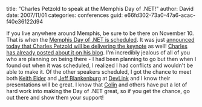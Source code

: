 
title: "Charles Petzold to speak at the Memphis Day of .NET!"
author: David
date: 2007/11/01
categories: conferences
guid: e66fd302-73a0-47a6-acac-f40e36122d94

If you live anywhere around Memphis, be sure to be there on November 10. That is when the [Memphis Day of .NET is scheduled](http://dayofdotnet.mnug.net/). It was just [announced today that Charles Petzold will be delivering the keynote](http://dayofdotnet.mnug.net/post/Keynote-Speaker-Announced-Charles-Petzold.aspx) as well! [Charles has already posted about it on his blog](http://www.charlespetzold.com/blog/2007/10/311018.html). I'm incredibly jealous of all of you who are planning on being there - I had been planning to go but then when I found out when it was scheduled, I realized I had conflicts and wouldn't be able to make it. Of the other speakers scheduled, I got the chance to meet both [Keith Elder](http://keithelder.net/blog/) and [Jeff Blankenburg](http://www.jeffblankenburg.com/index.html) at [DevLink](http://devlink.net/) and I know their presentations will be great. I know that [Colin](http://www.colinneller.com/blog/) and others have put a lot of hard work into making the Day of .NET great, so if you get the chance, go out there and show them your support!


